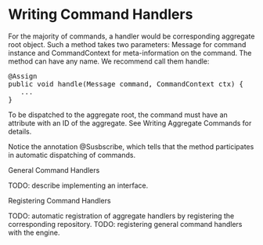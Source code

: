 # Writing Command Handlers


For the majority of commands, a handler would be corresponding aggregate root object. Such a method takes two parameters: Message for command instance and CommandContext for meta-information on the command. The method can have any name. We recommend call them handle:

<pre>
@Assign
public void handle(Message command, CommandContext ctx) {
   ...
}
</pre>

To be dispatched to the aggregate root, the command must have an attribute with an ID of the aggregate. See Writing Aggregate Commands for details.

Notice the annotation @Susbscribe, which tells that the method participates in automatic dispatching of commands.

General Command Handlers

TODO: describe implementing an interface.

Registering Command Handlers

TODO: automatic registration of aggregate handlers by registering the corresponding repository. TODO: registering general command handlers with the engine.